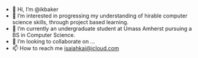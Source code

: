 - 👋 Hi, I’m @ikbaker
- 👀 I’m interested in progressing my understanding of hirable computer science skills, through project based learning.
- 🌱 I’m currently an undergraduate student at Umass Amherst pursuing a BS in Computer Science.
- 💞️ I’m looking to collaborate on ...
- 📫 How to reach me isaiahkai@icloud.com

<!---
ikbaker/ikbaker is a ✨ special ✨ repository because its `README.md` (this file) appears on your GitHub profile.
You can click the Preview link to take a look at your changes.
--->
